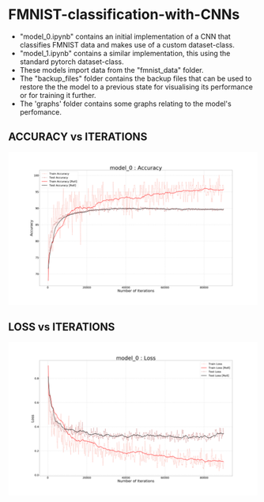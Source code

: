 # FMNIST-classification-with-CNNs

- "model_0.ipynb" contains an initial implementation of a CNN that classifies FMNIST data and makes use of a custom dataset-class.
- "model_1.ipynb" contains a similar implementation, this using the standard pytorch dataset-class.
- These models import data from the "fmnist_data" folder.
- The "backup_files" folder contains the backup files that can be used to restore the the model to a previous state for visualising its performance or for training it further.
- The 'graphs' folder contains some graphs relating to the model's perfomance.


 ## ACCURACY vs ITERATIONS
![alt text](./graphs/model_0/model_0-1-accuracy_vs_iterations.png)

 ## LOSS vs ITERATIONS
![alt text](./graphs/model_0/model_0-1-loss_vs_iterations.png)
